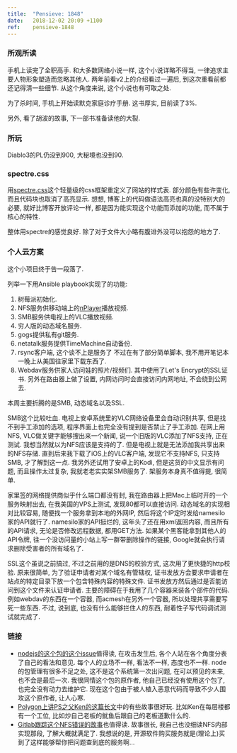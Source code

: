 ```yaml
---
title:  "Pensieve: 1848"
date:   2018-12-02 20:09 +1100
ref:    pensieve-1848
---
```


### 所观所读

手机上读完了全职高手. 和大多数网络小说一样, 这个小说详略不得当, 一律追求主要人物形象塑造而忽略其他人. 两年前看v2上的介绍看过一遍后, 到这次重看前都还记得清一些细节. 从这个角度来说, 这个小说也有可取之处.

为了杀时间, 手机上开始读默克家庭诊疗手册. 这书厚实, 目前读了3%.

另外, 看了胡波的故事, 下一部书准备读他的大裂.

### 所玩

Diablo3的PL仍没到900, 大秘境也没到90.

### spectre.css

用[spectre.css](https://picturepan2.github.io/spectre/)这个轻量级的css框架重定义了网站的样式表. 部分颜色有些许变化, 而且代码块也取消了高亮显示. 想想, 博客上的代码做语法高亮也真的没特别大的必要, 就好比博客开放评论一样, 都是因为能实现这个功能而添加的功能, 而不属于核心的特性.

整体用spectre的感觉良好. 除了对于文件大小略有腹诽外没可以抱怨的地方了.

### 个人云方案

这个小项目终于告一段落了.

列举一下用Ansible playbook实现了的功能:

1. 树莓派初始化.
2. NFS服务供移动端上的[nPlayer](https://nplayer.com)播放视频.
3. SMB服务供电视上的VLC播放视频.
4. 穷人版的动态域名服务.
5. gogs提供私有git服务.
6. netatalk服务提供TimeMachine自动备份.
7. rsync客户端, 这个谈不上是服务了 不过在有了部分简单脚本, 我不用开笔记本一晚上从美国往家里下载东西了.
8. Webdav服务供家人访问娃的照片/视频们. 其中使用了Let's Encrypt的SSL证书. 另外在路由器上做了设置, 内网访问时会直接访问内网地址, 不会绕到公网去.

本周主要折腾的是SMB, 动态域名以及SSL.

SMB这个比较吐血. 电视上安卓系统里的VLC网络设备里会自动识别共享, 但是找不到手工添加的选项, 程序界面上也完全没有提到是否禁止了手工添加. 在网上用NFS, VLC做关键字能够搜出来一个新闻, 说一个旧版的VLC添加了NFS支持, 正在测试. 我想当然就以为NFS应该是支持的了. 但是电视上就是无法添加我共享出来的NFS存储. 直到后来我下载了iOS上的VLC客户端, 发现它不支持NFS, 只支持SMB, 才了解到这一点. 我另外还试用了安卓上的Kodi, 但是这货的中文显示有问题, 而且操作太过复杂, 我就老老实实架SMB服务了. 架服务本身真不值得提, 很简单.

家里签的网络提供商似乎什么端口都没有封, 我在路由器上把Mac上临时开的一个服务映射出去, 在我美国的VPS上测试, 发现80都可以直接访问. 动态域名的实现相对比较容易, 随便找一个服务拿到本地的外网IP, 然后将这个IP定时发给namesilo家的API就行了. namesilo家的API挺烂的, 这年头了还在用xml返回内容, 而且所有的API请求, 无论是否修改远程数据, 都用GET方法. 如果某个黑客能拿到其他人的API令牌, 往一个没访问量的小站上写一群带删除操作的链接, Google就会执行请求删除受害者的所有域名了.

SSL这个虽说之前搞过, 不过之前用的是DNS的校验方式, 这次用了更快捷的http校验. 原来很简单, 为了验证申请者对某个域名有管辖权, 证书发放方会要求申请者在站点的特定目录下放一个包含特殊内容的特殊文件. 证书发放方然后通过是否能访问到这个文件来认证申请者. 主要的障碍在于我用了几个容器来装各个部件的代码. 例如webdav的东西在一个容器, 而acmesh在另外一个容器, 所以处理共享需要写死一些东西. 不过, 说到底, 也没有什么能够拦住人的东西, 耐着性子写代码调试测试就完成了.

### 链接

* [nodejs的这个包的这个issue](https://github.com/dominictarr/event-stream/issues/116)值得读, 在攻击发生后, 各个人站在各个角度分表了自己的看法和意见. 每个人的立场不一样, 看法不一样, 态度也不一样. node的包管理有很多不足之处, 这不是这个系统第一次出问题, 在可以预见的未来, 也不会是最后一次. 我很同情这个包的原作者, 他自己已经没有使用这个包了, 也完全没有动力去维护它. 现在这个包由于被人植入恶意代码而导致不少人围攻这个原作者, 让人心寒.
* [Polygon上讲PS之父Ken的这篇长文](https://www.polygon.com/2018/11/26/18080492/playstation-history-ken-kutaragi-sony)中的有些故事很好玩. 比如Ken在每层楼都有一个工位, 比如炒自己老板的鱿鱼后跟自己的老板道歉什么的.
* [Gitlab跟踪这个NFS错误的故事](https://about.gitlab.com/2018/11/14/how-we-spent-two-weeks-hunting-an-nfs-bug/)也值得读. 故事很长, 我自己也没细读NFS内部实现那段, 了解大概就满足了. 我想说的是, 开源软件购买服务就是(理论上)买到了这样能够帮你把问题查到底的服务啊...

